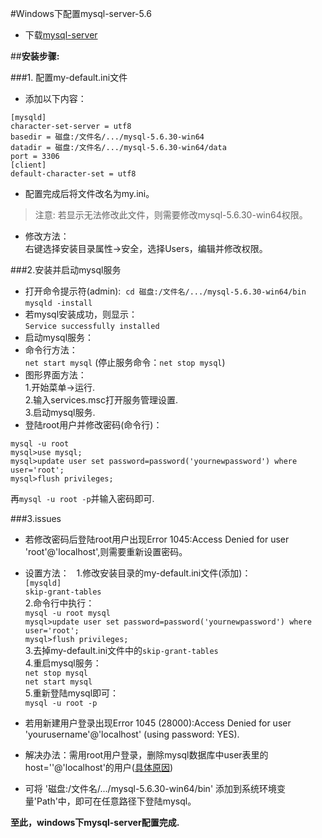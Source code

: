#Windows下配置mysql-server-5.6
- 下载[mysql-server](http://dev.mysql.com/downloads/mysql/5.6.html#downloads)

##**安装步骤:**

###1. 配置my-default.ini文件

- 添加以下内容： 
```
[mysqld] 
character-set-server = utf8
basedir = 磁盘:/文件名/.../mysql-5.6.30-win64    
datadir = 磁盘:/文件名/.../mysql-5.6.30-win64/data
port = 3306   
[client]   
default-character-set = utf8    
```
- 配置完成后将文件改名为my.ini。
>注意:
>若显示无法修改此文件，则需要修改mysql-5.6.30-win64权限。

 - 修改方法：  
   右键选择安装目录属性->安全，选择Users，编辑并修改权限。  


###2.安装并启动mysql服务
- 打开命令提示符(admin):  
`cd 磁盘:/文件名/.../mysql-5.6.30-win64/bin`  
`mysqld -install`  
 - 若mysql安装成功，则显示：  
  `Service successfully installed`
- 启动mysql服务：  
 - 命令行方法：  
`net start mysql`    (停止服务命令：`net stop mysql`)  
 - 图形界面方法：  
  1.开始菜单->运行.  
  2.输入services.msc打开服务管理设置.  
  3.启动mysql服务.
- 登陆root用户并修改密码(命令行)：  
```
mysql -u root
mysql>use mysql;    
mysql>update user set password=password('yournewpassword') where user='root'; 
mysql>flush privileges; 
```
再`mysql -u root -p`并输入密码即可.  


###3.issues
- 若修改密码后登陆root用户出现Error 1045:Access Denied for user 'root'@'localhost',则需要重新设置密码。  
  
 - 设置方法：  
1.修改安装目录的my-default.ini文件(添加)：  
`[mysqld]`  
`skip-grant-tables`  
2.命令行中执行：  
`mysql -u root mysql`  
`mysql>update user set password=password('yournewpassword') where user='root';`  
`mysql>flush privileges;`  
3.去掉my-default.ini文件中的`skip-grant-tables`  
4.重启mysql服务：  
`net stop mysql`  
`net start mysql`  
5.重新登陆mysql即可：  
`mysql -u root -p`  

- 若用新建用户登录出现Error 1045 (28000):Access Denied for user 'yourusername'@'localhost' (using password: YES).

 - 解决办法：需用root用户登录，删除mysql数据库中user表里的host=''@'localhost'的用户([具体原因](http://stackoverflow.com/questions/10299148/mysql-error-1045-28000-access-denied-for-user-billlocalhost-using-passw))

- 可将 '磁盘:/文件名/.../mysql-5.6.30-win64/bin' 添加到系统环境变量'Path'中，即可在任意路径下登陆mysql。

**至此，windows下mysql-server配置完成.**
    



